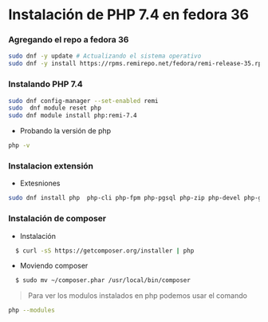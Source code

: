 # Instalación de PHP 7.4 en fedora 36

### Agregando el repo a fedora 36
```sh  
sudo dnf -y update # Actualizando el sistema operativo  
sudo dnf -y install https://rpms.remirepo.net/fedora/remi-release-35.rpm
```

### Instalando PHP 7.4
```sh  
sudo dnf config-manager --set-enabled remi
sudo  dnf module reset php
sudo dnf module install php:remi-7.4
```
* Probando la versión de php
```sh
php -v
```
### Instalacion extensión
* Extesniones
```sh
sudo dnf install php  php-cli php-fpm php-pgsql php-zip php-devel php-gd php-mcrypt php-mbstring php-curl php-xml php-pear php-bcmath php-json
``` 
### Instalación de composer
* Instalación
```sh
  $ curl -sS https://getcomposer.org/installer | php
```
* Moviendo composer
```sh
  $ sudo mv ~/composer.phar /usr/local/bin/composer
```

> Para ver los modulos instalados en php podemos usar el comando 
```sh
php --modules 
```